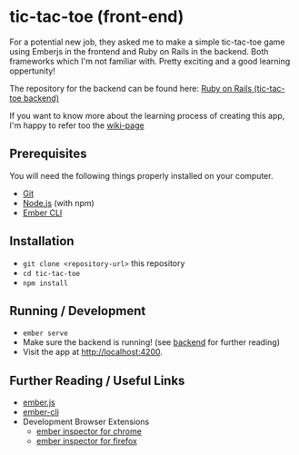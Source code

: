 # tic-tac-toe (front-end)

For a potential new job, they asked me to make a simple tic-tac-toe game using
Emberjs in the frontend and Ruby on Rails in the backend. Both frameworks which
I'm not familiar with. Pretty exciting and a good learning oppertunity!

The repository for the backend can be found here: 
[Ruby on Rails (tic-tac-toe backend)](https://github.com/Thewessen/tic-tac-toe_ruby_backend)

If you want to know more about the learning process of creating this app, I'm
happy to refer too the [wiki-page](https://github.com/Thewessen/tic-tac-toe_ruby_backend/wiki)

## Prerequisites

You will need the following things properly installed on your computer.

* [Git](https://git-scm.com/)
* [Node.js](https://nodejs.org/) (with npm)
* [Ember CLI](https://ember-cli.com/)

## Installation

* `git clone <repository-url>` this repository
* `cd tic-tac-toe`
* `npm install`

## Running / Development

* `ember serve`
* Make sure the backend is running! (see [backend](https://github.com/Thewessen/tic-tac-toe_ruby_backend) for further reading)
* Visit the app at [http://localhost:4200](http://localhost:4200).

## Further Reading / Useful Links

* [ember.js](https://emberjs.com/)
* [ember-cli](https://ember-cli.com/)
* Development Browser Extensions
  * [ember inspector for chrome](https://chrome.google.com/webstore/detail/ember-inspector/bmdblncegkenkacieihfhpjfppoconhi)
  * [ember inspector for firefox](https://addons.mozilla.org/en-US/firefox/addon/ember-inspector/)
